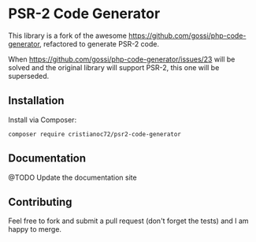 # PSR-2 Code Generator

This library is a fork of the awesome https://github.com/gossi/php-code-generator, refactored to generate PSR-2 code.

When https://github.com/gossi/php-code-generator/issues/23 will be solved and the original library will support PSR-2,
this one will be superseded. 

## Installation

Install via Composer:

```
composer require cristianoc72/psr2-code-generator
```

## Documentation

@TODO Update the documentation site

## Contributing

Feel free to fork and submit a pull request (don't forget the tests) and I am happy to merge.
